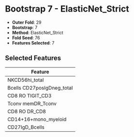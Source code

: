 # Bootstrap 7 - ElasticNet_Strict

- **Outer Fold**: 29
- **Bootstrap**: 7
- **Method**: ElasticNet_Strict
- **Fold Seed**: 76
- **Features Selected**: 7

## Selected Features

| Feature |
|---------|
| NKCD56hi_total |
| Bcells CD27posIgDneg_total |
| CD8 RO TIGIT_CD3 |
| Tconv memDR_Tconv |
| CD8 RO DR_CD8 |
| CD14+16+mono_myeloid |
| CD27IgD_Bcells |
